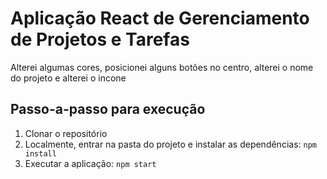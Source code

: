 # Aplicação React de Gerenciamento de Projetos e Tarefas

Alterei algumas cores, posicionei alguns botões no centro, alterei o nome do projeto e alterei o incone

## Passo-a-passo para execução

1. Clonar o repositório
2. Localmente, entrar na pasta do projeto e instalar as dependências:
   `npm install`
3. Executar a aplicação:
   `npm start`
